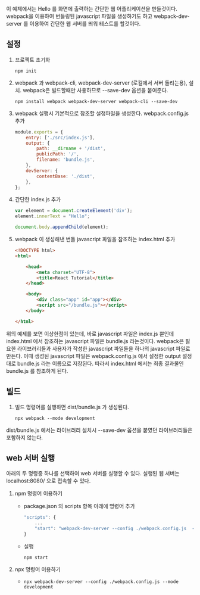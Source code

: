 이 예제에서는 Hello 를 화면에 출력하는 간단한 웹 어플리케이션을 만들것이다. webpack을 이용하여 번들링된 javascript 파일을 생성하기도 하고 webpack-dev-server 를 이용하여 간단한 웹 서버를 띄워 테스트를 할것이다.

## 설정

1. 프로젝트 초기화

   ```shell
   npm init
   ```

2. webpack 과 webpack-cli, webpack-dev-server (로컬에서 서버 돌리는용), 설치. webpack은 빌드할때만 사용하므로 --save-dev 옵션을 붙여준다.

   ```shell
   npm install webpack webpack-dev-server webpack-cli --save-dev
   ```

3. webpack 실행시 기본적으로 참조할 설정파일을 생성한다. webpack.config.js 추가

   ```javascript
   module.exports = {
       entry: ['./src/index.js'],
       output: {
           path: __dirname + '/dist',
           publicPath: '/',
           filename: 'bundle.js',
       },
       devServer: {
           contentBase: './dist',
       },
   };
   ```

4. 간단한 index.js 추가

   ```javascript
   var element = document.createElement('div');
   element.innerText = "Hello";
   
   document.body.appendChild(element);
   ```

5. webpack 이 생성해낸 번들 javascript 파일을 참조하는 index.html 추가

   ```html
   <!DOCTYPE html>
   <html>
   
       <head>
           <meta charset="UTF-8">
           <title>React Tutorial</title>
       </head>
   
       <body>
           <div class="app" id="app"></div>
           <script src="/bundle.js"></script>
       </body>
   
   </html>
   ```




위의 예제를 보면 이상한점이 있는데, 바로 javascript 파일은 index.js 뿐인데 index.html 에서 참조하는 javascript 파일은 bundle.js 라는것이다. webpack은 필요한 라이브러리들과 사용자가 작성한 javascript 파일들을 하나의 javascript 파일로 만든다. 이때 생성된 javascript 파일은 webpack.config.js 에서 설정한 output 설정대로 bundle.js 라는 이름으로 저장된다. 따라서 index.html 에서는 최종 결과물인 bundle.js 를 참조하게 된다.



## 빌드

1. 빌드 명령어를 실행하면 dist/bundle.js 가 생성된다.

   ```shell
   npx webpack --mode development
   ```

dist/bundle.js 에서는 라이브러리 설치시 --save-dev 옵션을 붙였던 라이브러리들은 포함하지 않는다. 

## web 서버 실행
아래의 두 명령중 하나를 선택하여 web 서버를 실행할 수 있다. 실행된 웹 서버는 localhost:8080/ 으로 접속할 수 있다.

1. npm 명령어 이용하기

   - package.json 의 scripts 항목 아래에 명령어 추가

     ```javascript
     "scripts": { 
         ...
         "start": "webpack-dev-server --config ./webpack.config.js  --mode development"
     }
     ```

   - 실행

     ```shell
     npm start
     ```

2. npx 명령어 이용하기

   - ```shell
     npx webpack-dev-server --config ./webpack.config.js --mode development
     ```

